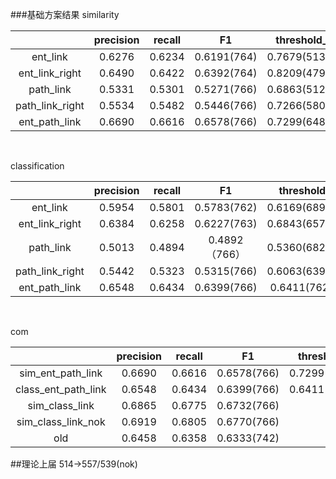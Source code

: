 ###基础方案结果
similarity

| |precision|recall|F1|threshold_F1
|:---:|:---:|:---:|:---:|:---:|
|ent_link|0.6276|0.6234|0.6191(764)|0.7679(513/0.9)|
|ent_link_right|0.6490|0.6422|0.6392(764)|0.8209(479/0.9)|
|path_link|0.5331|0.5301|0.5271(766)|0.6863(512/0.9)|
|path_link_right|0.5534|0.5482|0.5446(766)|0.7266(580/0.9)|
|ent_path_link|0.6690|0.6616|0.6578(766)|0.7299(648/0.9)|
<br>

classification

| |precision|recall|F1|threshold_F1
|:---:|:---:|:---:|:---:|:---:|
|ent_link|0.5954|0.5801|0.5783(762)|0.6169(689/0.99)|
|ent_link_right|0.6384|0.6258|0.6227(763)|0.6843(657/0.99)|
|path_link|0.5013|0.4894|0.4892（766）|0.5360(682/0.99)|
|path_link_right|0.5442|0.5323|0.5315(766)|0.6063(639/0.99)|
|ent_path_link|0.6548|0.6434|0.6399(766)|0.6411(762/0.9)|
<br>

com

| |precision|recall|F1|threshold_F1
|:---:|:---:|:---:|:---:|:---:|
|sim_ent_path_link|0.6690|0.6616|0.6578(766)|0.7299(648/0.9)|
|class_ent_path_link|0.6548|0.6434|0.6399(766)|0.6411(762/0.9)|
|sim_class_link|0.6865|0.6775|0.6732(766)||
|sim_class_link_nok|0.6919|0.6805|0.6770(766)||
|old|0.6458|0.6358|0.6333(742)||


##理论上届
514->557/539(nok)
